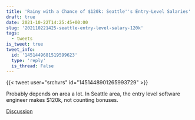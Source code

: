 ```yaml
---
title: 'Rainy with a Chance of $120k: Seattle''s Entry-Level Salaries'
draft: true
date: 2021-10-22T14:25:45+00:00
slug: '202110221425-seattle-entry-level-salary-120k'
tags:
  - tweets
is_tweet: true
tweet_info:
  id: '1451449681519599623'
  type: 'reply'
  is_thread: False
---
```




{{< tweet user="srchvrs" id="1451448901265993729" >}}

Probably depends on area a lot. In Seattle area, the entry level software engineer makes $120k, not counting bonuses.

[Discussion](https://x.com/sytelus/status/1451449681519599623)
